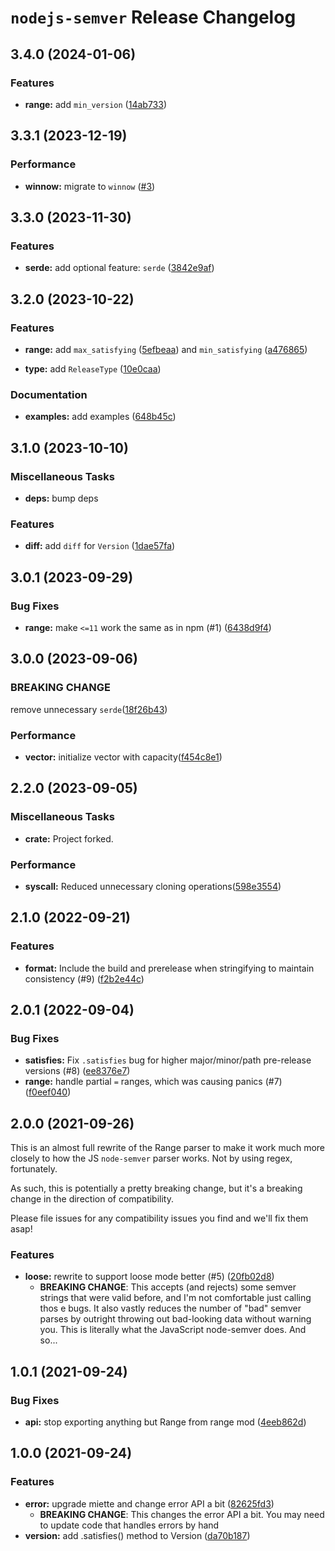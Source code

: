 # `nodejs-semver` Release Changelog

<a name="3.4.0"></a>
## 3.4.0 (2024-01-06)

### Features

* **range:** add `min_version` ([14ab733](https://github.com/cijiugechu/nodejs-semver/commit/14ab73317ff2de3bd565e65c2ef5c07f8137f8bb)) 

<a name="3.3.1"></a>
## 3.3.1 (2023-12-19)

### Performance

* **winnow:** migrate to `winnow` ([#3](https://github.com/cijiugechu/nodejs-semver/pull/3)) 

<a name="3.3.0"></a>
## 3.3.0 (2023-11-30)

### Features

* **serde:** add optional feature: `serde` ([3842e9af](https://github.com/cijiugechu/nodejs-semver/commit/3842e9af9ae266a672c073063c8765a2f07dbec7)) 

<a name="3.2.0"></a>
## 3.2.0 (2023-10-22)

### Features

* **range:** add `max_satisfying` ([5efbeaa](https://github.com/cijiugechu/nodejs-semver/commit/5efbeaa35982d4ebc4ab1cbb393d1bba20b5b3d1)) and `min_satisfying` ([a476865](https://github.com/cijiugechu/nodejs-semver/commit/a4768658bc225e92c05862c13f59357f75d83583))

* **type:** add `ReleaseType` ([10e0caa](https://github.com/cijiugechu/nodejs-semver/commit/10e0caaa64b14d6a086a337c72c5a26ad5fa1328))

### Documentation

* **examples:** add examples ([648b45c](https://github.com/cijiugechu/nodejs-semver/commit/648b45ceed08b299455617a9bea68705e4c82861))

<a name="3.1.0"></a>
## 3.1.0 (2023-10-10)

### Miscellaneous Tasks

* **deps:** bump deps

### Features

* **diff:** add `diff` for `Version` ([1dae57fa](https://github.com/cijiugechu/nodejs-semver/commit/1dae57faa246ed8bd3207d29893f0c9c2f0bea78))

<a name="3.0.1"></a>
## 3.0.1 (2023-09-29)

### Bug Fixes

* **range:** make `<=11` work the same as in npm (#1) ([6438d9f4](https://github.com/cijiugechu/nodejs-semver/commit/6438d9f46a888b4296a665673e3361b35999979b))

<a name="3.0.0"></a>
## 3.0.0 (2023-09-06)

### **BREAKING CHANGE**

remove unnecessary `serde`([18f26b43](https://github.com/cijiugechu/nodejs-semver/commit/18f26b4305150385fb174a8c60c50a328e4998d6))

### Performance

* **vector:** initialize vector with capacity([f454c8e1](https://github.com/cijiugechu/nodejs-semver/commit/f454c8e1ad04b7b41adbb5a5aa6d8e46e694cc2f))

<a name="2.2.0"></a>
## 2.2.0 (2023-09-05)

### Miscellaneous Tasks

* **crate:** Project forked.

### Performance

* **syscall:** Reduced unnecessary cloning operations([598e3554](https://github.com/cijiugechu/nodejs-semver/commit/598e355476e19e96f7dd6dd1582d65b7fdc13221))

<a name="2.1.0"></a>
## 2.1.0 (2022-09-21)

### Features

* **format:** Include the build and prerelease when stringifying to maintain consistency (#9) ([f2b2e44c](https://github.com/felipesere/node-semver-rs/commit/f2b2e44c8dfe815c194c4f458025fbbbf418fd9f))

<a name="2.0.1"></a>
## 2.0.1 (2022-09-04)

### Bug Fixes

* **satisfies:** Fix `.satisfies` bug for higher major/minor/path pre-release versions (#8) ([ee8376e7](https://github.com/felipesere/node-semver-rs/commit/ee8376e7f060cb19829e5e0e62c1a729cf4653f8))
* **range:** handle partial `=` ranges, which was causing panics (#7) ([f0eef040](https://github.com/felipesere/node-semver-rs/commit/f0eef04032cf1fe7ed341a110897005c31e61ead))

<a name="2.0.0"></a>
## 2.0.0 (2021-09-26)

This is an almost full rewrite of the Range parser to make it work much more
closely to how the JS `node-semver` parser works. Not by using regex,
fortunately.

As such, this is potentially a pretty breaking change, but it's a breaking
change in the direction of compatibility.

Please file issues for any compatibility issues you find and we'll fix them
asap!

### Features

* **loose:** rewrite to support loose mode better (#5) ([20fb02d8](https://github.com/felipesere/node-semver-rs/commit/20fb02d882caf12439f115277ec3ca587ad1e62e))
  * **BREAKING CHANGE**: This accepts (and rejects) some semver strings that
    were valid before, and I'm not comfortable just calling thos e bugs. It
    also vastly reduces the number of "bad" semver parses by outright throwing
    out bad-looking data without warning you. This is literally what the
    JavaScript node-semver does. And so...

<a name="1.0.1"></a>
## 1.0.1 (2021-09-24)

### Bug Fixes

* **api:** stop exporting anything but Range from range mod ([4eeb862d](https://github.com/felipesere/node-semver-rs/commit/4eeb862dd2d07901826c3e6d47b8c9ffe2cf90d3))

<a name="1.0.0"></a>
## 1.0.0 (2021-09-24)

### Features

* **error:** upgrade miette and change error API a bit ([82625fd3](https://github.com/felipesere/node-semver-rs/commit/82625fd37384cc24469a55e28a8c8d310e619276))
    * **BREAKING CHANGE**: This changes the error API a bit. You may need to update code that handles errors by hand
* **version:** add .satisfies() method to Version ([da70b187](https://github.com/felipesere/node-semver-rs/commit/da70b1872bdd6f910d56d6b1c674d0c3dabdeaf6))

